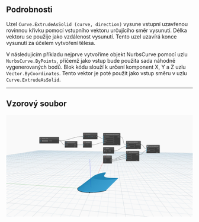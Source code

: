 <!--- Autodesk.DesignScript.Geometry.Curve.ExtrudeAsSolid(curve, direction) --->
<!--- 32PIZL43K2RTMXYNALUOXTTTTLRY2XQHUK22D2A7KI7NAA5JTXBA --->
## Podrobnosti
Uzel `Curve.ExtrudeAsSolid (curve, direction)` vysune vstupní uzavřenou rovinnou křivku pomocí vstupního vektoru určujícího směr vysunutí. Délka vektoru se použije jako vzdálenost vysunutí. Tento uzel uzavírá konce vysunutí za účelem vytvoření tělesa.

V následujícím příkladu nejprve vytvoříme objekt NurbsCurve pomocí uzlu `NurbsCurve.ByPoints`, přičemž jako vstup bude použita sada náhodně vygenerovaných bodů. Blok kódu slouží k určení komponent X, Y a Z uzlu `Vector.ByCoordinates`. Tento vektor je poté použit jako vstup směru v uzlu `Curve.ExtrudeAsSolid`.
___
## Vzorový soubor

![Curve.ExtrudeAsSolid(curve, direction)](./32PIZL43K2RTMXYNALUOXTTTTLRY2XQHUK22D2A7KI7NAA5JTXBA_img.jpg)
